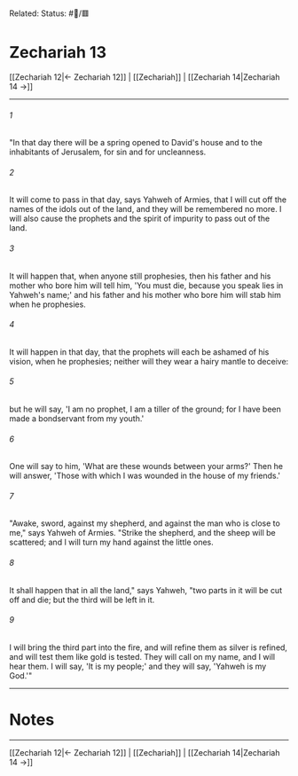 Related:
Status: #📖/🟥
# Zechariah 13

[[Zechariah 12|← Zechariah 12]] | [[Zechariah]] | [[Zechariah 14|Zechariah 14 →]]
***



###### 1 
"In that day there will be a spring opened to David's house and to the inhabitants of Jerusalem, for sin and for uncleanness. 

###### 2 
It will come to pass in that day, says Yahweh of Armies, that I will cut off the names of the idols out of the land, and they will be remembered no more. I will also cause the prophets and the spirit of impurity to pass out of the land. 

###### 3 
It will happen that, when anyone still prophesies, then his father and his mother who bore him will tell him, 'You must die, because you speak lies in Yahweh's name;' and his father and his mother who bore him will stab him when he prophesies. 

###### 4 
It will happen in that day, that the prophets will each be ashamed of his vision, when he prophesies; neither will they wear a hairy mantle to deceive: 

###### 5 
but he will say, 'I am no prophet, I am a tiller of the ground; for I have been made a bondservant from my youth.' 

###### 6 
One will say to him, 'What are these wounds between your arms?' Then he will answer, 'Those with which I was wounded in the house of my friends.' 

###### 7 
"Awake, sword, against my shepherd, and against the man who is close to me," says Yahweh of Armies. "Strike the shepherd, and the sheep will be scattered; and I will turn my hand against the little ones. 

###### 8 
It shall happen that in all the land," says Yahweh, "two parts in it will be cut off and die; but the third will be left in it. 

###### 9 
I will bring the third part into the fire, and will refine them as silver is refined, and will test them like gold is tested. They will call on my name, and I will hear them. I will say, 'It is my people;' and they will say, 'Yahweh is my God.'"

---
# Notes


***
[[Zechariah 12|← Zechariah 12]] | [[Zechariah]] | [[Zechariah 14|Zechariah 14 →]]
